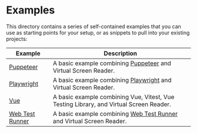 # Examples

This directory contains a series of self-contained examples that you can use as
starting points for your setup, or as snippets to pull into your existing
projects:

| Example                              | Description                                                                                                               |
| ------------------------------------ | ------------------------------------------------------------------------------------------------------------------------- |
| [Puppeteer](./puppeteer)             | A basic example combining [Puppeteer](https://pptr.dev/) and Virtual Screen Reader.                                       |
| [Playwright](./playwright)           | A basic example combining [Playwright](https://playwright.dev) and Virtual Screen Reader.                                 |
| [Vue](./vue)                         | A basic example combining Vue, Vitest, Vue Testing Library, and Virtual Screen Reader.                                    |
| [Web Test Runner](./web-test-runner) | A basic example combining [Web Test Runner](https://modern-web.dev/docs/test-runner/overview/) and Virtual Screen Reader. |
